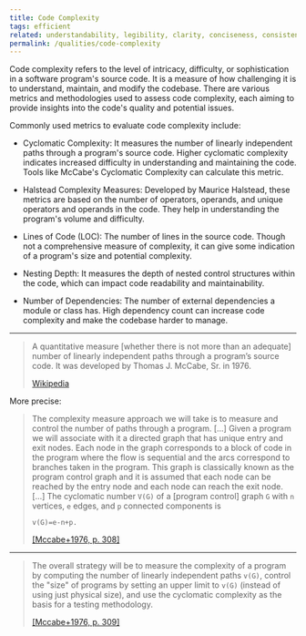 ```yaml
---
title: Code Complexity
tags: efficient
related: understandability, legibility, clarity, conciseness, consistency, readability
permalink: /qualities/code-complexity
---
```



Code complexity refers to the level of intricacy, difficulty, or sophistication in a software program's source code. It is a measure of how challenging it is to understand, maintain, and modify the codebase. There are various metrics and methodologies used to assess code complexity, each aiming to provide insights into the code's quality and potential issues.

Commonly used metrics to evaluate code complexity include:

* Cyclomatic Complexity: It measures the number of linearly independent paths through a program's source code. Higher cyclomatic complexity indicates increased difficulty in understanding and maintaining the code. Tools like McCabe's Cyclomatic Complexity can calculate this metric.

* Halstead Complexity Measures: Developed by Maurice Halstead, these metrics are based on the number of operators, operands, and unique operators and operands in the code. They help in understanding the program's volume and difficulty.

* Lines of Code (LOC): The number of lines in the source code. Though not a comprehensive measure of complexity, it can give some indication of a program's size and potential complexity.

* Nesting Depth: It measures the depth of nested control structures within the code, which can impact code readability and maintainability.

* Number of Dependencies: The number of external dependencies a module or class has. High dependency count can increase code complexity and make the codebase harder to manage.

<hr>

>A quantitative measure [whether there is not more than an adequate] number of linearly independent paths through a program’s source code.
>It was developed by Thomas J. McCabe, Sr. in 1976.
>
>[Wikipedia](https://en.wikipedia.org/wiki/Cyclomatic_complexity)


More precise:

>The complexity measure approach we will take is to measure and control the number of paths through a program. [...] Given a program we will associate with it a directed graph that has unique entry and exit nodes. Each node in the graph corresponds to a block of code in the program where the flow is sequential and the arcs correspond to branches taken in the program. This graph is classically known as the program control graph and it is assumed that each node can be reached by the entry node and each node can reach the exit node.
[...] The cyclomatic number `V(G)` of a [program control] graph `G` with `n` vertices, `e` edges, and `p` connected components is
>
>`v(G)=e-n+p.`
>
>[[Mccabe+1976, p. 308]](/references/#mccabe1976complexity)

<hr>

>The overall strategy will be to measure the complexity of a program by computing the number of linearly independent paths `v(G)`, control the "size" of programs by setting an upper limit to `v(G)` (instead of using just physical size), and use the
cyclomatic complexity as the basis for a testing methodology.
>
>[[Mccabe+1976, p. 309]](/references/#mccabe1976complexity)

